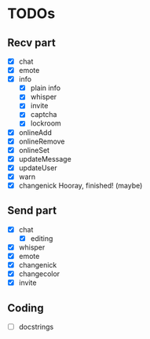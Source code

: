 # TODOs
## Recv part
 - [x] chat
 - [x] emote
 - [x] info
   - [x] plain info
   - [x] whisper
   - [x] invite
   - [x] captcha
   - [x] lockroom
 - [x] onlineAdd
 - [x] onlineRemove
 - [x] onlineSet
 - [x] updateMessage
 - [x] updateUser
 - [x] warn
 - [x] changenick
Hooray, finished! (maybe)
## Send part
 - [x] chat
   - [x] editing
 - [x] whisper
 - [x] emote
 - [x] changenick
 - [x] changecolor
 - [x] invite
## Coding
 - [ ] docstrings 